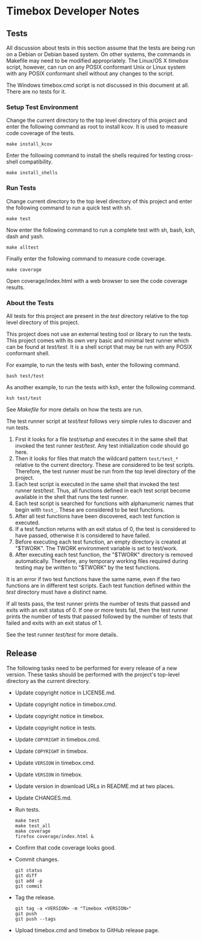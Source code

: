 Timebox Developer Notes
=======================

Tests
-----

All discussion about tests in this section assume that the tests are
being run on a Debian or Debian based system. On other systems, the
commands in Makefile may need to be modified appropriately. The Linux/OS
X *timebox* script, however, can run on any POSIX conformant Unix or
Linux system with any POSIX conformant shell without any changes to the
script.

The Windows timebox.cmd script is not discussed in this document at all.
There are no tests for it.


### Setup Test Environment ###

Change the current directory to the top level directory of this project
and enter the following command as root to install kcov. It is used to
measure code coverage of the tests.

    make install_kcov

Enter the following command to install the shells required for testing
cross-shell compatibility.

	make install_shells


### Run Tests ###

Change current directory to the top level directory of this project and
enter the following command to run a quick test with sh.

	make test

Now enter the following command to run a complete test with sh, bash,
ksh, dash and yash.

	make alltest

Finally enter the following command to measure code coverage.

    make coverage

Open coverage/index.html with a web browser to see the code coverage
results.


### About the Tests ###

All tests for this project are present in the *test* directory relative
to the top level directory of this project.

This project does not use an external testing tool or library to run the
tests. This project comes with its own very basic and minimal test
runner which can be found at *test/test*. It is a shell script that may
be run with any POSIX conformant shell.

For example, to run the tests with bash, enter the following command.

    bash test/test

As another example, to run the tests with ksh, enter the following
command.

    ksh test/test

See *Makefile* for more details on how the tests are run.

The test runner script at *test/test* follows very simple rules to
discover and run tests.

  1. First it looks for a file *test/setup* and executes it in the same
     shell that invoked the test runner *test/test*. Any test
     initialization code should go here.
  2. Then it looks for files that match the wildcard pattern `test/test_*`
     relative to the current directory. These are considered to be test
     scripts. Therefore, the test runner must be run from the top level
     directory of the project.
  2. Each test script is executed in the same shell that invoked the
     test runner *test/test*. Thus, all functions defined in each test
     script become available in the shell that runs the test runner.
  3. Each test script is searched for functions with alphanumeric names
     that begin with `test_`. These are considered to be test functions.
  4. After all test functions have been discovered, each test function is
     executed.
  5. If a test function returns with an exit status of 0, the test is
     considered to have passed, otherwise it is considered to
     have failed.
  6. Before executing each test function, an empty directory is created
     at "$TWORK". The TWORK environment variable is set to test/work.
  7. After executing each test function, the "$TWORK" directory is
     removed automatically. Therefore, any temporary working files
     required during testing may be written to "$TWORK" by the test
     functions.

It is an error if two test functions have the same name, even if the two
functions are in different test scripts. Each test function defined
within the *test* directory must have a distinct name.

If all tests pass, the test runner prints the number of tests that
passed and exits with an exit status of 0. If one or more tests fail,
then the test runner prints the number of tests that passed followed by
the number of tests that failed and exits with an exit status of 1.

See the test runner *test/test* for more details.


Release
-------

The following tasks need to be performed for every release of a new
version. These tasks should be performed with the project's top-level
directory as the current directory.

  - Update copyright notice in LICENSE.md.
  - Update copyright notice in timebox.cmd.
  - Update copyright notice in timebox.
  - Update copyright notice in tests.
  - Update `COPYRIGHT` in timebox.cmd.
  - Update `COPYRIGHT` in timebox.
  - Update `VERSION` in timebox.cmd.
  - Update `VERSION` in timebox.
  - Update version in download URLs in README.md at two places.
  - Update CHANGES.md.
  - Run tests.

        make test
        make test_all
        make coverage
        firefox coverage/index.html &

  - Confirm that code coverage looks good.
  - Commit changes.

        git status
        git diff
        git add -p
        git commit

  - Tag the release.

        git tag -a <VERSION> -m "Timebox <VERSION>"
        git push
        git push --tags

  - Upload timebox.cmd and timebox to GitHub release page.
